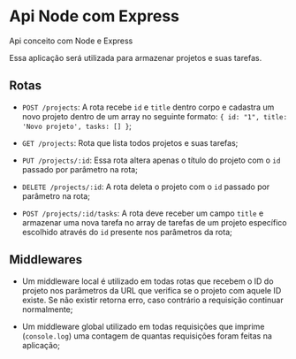 # Api Node com Express

Api conceito com Node e Express

Essa aplicação será utilizada para armazenar projetos e suas tarefas.

## Rotas

- `POST /projects`: A rota recebe `id` e `title` dentro corpo e cadastra um novo projeto dentro de um array no seguinte formato: `{ id: "1", title: 'Novo projeto', tasks: [] }`;

- `GET /projects`: Rota que lista todos projetos e suas tarefas;

- `PUT /projects/:id`: Essa rota altera apenas o título do projeto com o `id` passado por parâmetro na rota;

- `DELETE /projects/:id`: A rota deleta o projeto com o `id` passado por parâmetro na rota;

- `POST /projects/:id/tasks`: A rota deve receber um campo `title` e armazenar uma nova tarefa no array de tarefas de um projeto específico escolhido através do `id` presente nos parâmetros da rota;

## Middlewares

- Um middleware local é utilizado em todas rotas que recebem o ID do projeto nos parâmetros da URL que verifica se o projeto com aquele ID existe. Se não existir retorna erro, caso contrário a requisição continuar normalmente;

- Um middleware global utilizado em todas requisições que imprime (`console.log`) uma contagem de quantas requisições foram feitas na aplicação;

